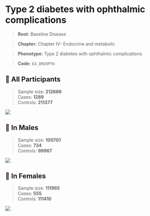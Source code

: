 # Type 2 diabetes with ophthalmic complications

> **Root:** Baseline Disease  

> **Chapter:** Chapter IV- Endocrine and metabolic  

> **Phenotype:** Type 2 diabetes with ophthalmic complications  

> **Code:** `E4_DM2OPTH`

## 🧪 All Participants  
> Sample size: **212666**  
> Cases: **1289**  
> Controls: **211377**
<img src="/Disease/Figures/ALL/Incidence/E4_DM2OPTH.png"/>
<CsvTable src="/Disease_Data/ALL/Incidence/COX_E4_DM2OPTH.csv" label="🔍 View full results" />

## 👨 In Males  
> Sample size: **100701**  
> Cases: **734**  
> Controls: **99967**
<img src="/Disease/Figures/Male/Incidence/E4_DM2OPTH.png"/>
<CsvTable src="/Disease_Data/Male/Incidence/COX_E4_DM2OPTH.csv" label="🔍 View full results" />

## 👩 In Females  
> Sample size: **111965**  
> Cases: **555**  
> Controls: **111410**
<img src="/Disease/Figures/Female/Incidence/E4_DM2OPTH.png"/>
<CsvTable src="/Disease_Data/Female/Incidence/COX_E4_DM2OPTH.csv" label="🔍 View full results" />
